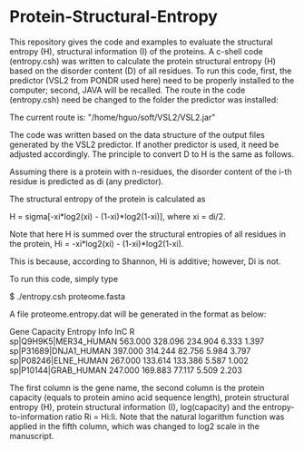 # Protein-Structural-Entropy
This repository gives the code and examples to evaluate the structural entropy (H), structural information (I) of the proteins.
A c-shell code (entropy.csh) was written to calculate the protein structural entropy (H) based on the disorder content (D) of all residues. To run this code, first, the predictor (VSL2 from PONDR used here) need to be properly installed to the computer; second, JAVA will be recalled. The route in the code (entropy.csh) need be changed to the folder the predictor was installed:

The current route is: "/home/hguo/soft/VSL2/VSL2.jar"

The code was written based on the data structure of the output files generated by the VSL2 predictor. If another predictor is used, it need be adjusted accordingly. The principle to convert D to H is the same as follows.

Assuming there is a protein with n-residues, the disorder content of the i-th residue is predicted as di (any predictor).

The structural entropy of the protein is calculated as

H = sigma[-xi*log2(xi) - (1-xi)*log2(1-xi)],
where xi = di/2.

Note that here H is summed over the structural entropies of all residues in the protein,
Hi = -xi*log2(xi) - (1-xi)*log2(1-xi).

This is because, according to Shannon, Hi is additive; however, Di is not.

To run this code, simply type

$ ./entropy.csh proteome.fasta

A file proteome.entropy.dat will be generated in the format as below:

Gene                      Capacity   Entropy    Info       lnC        R         
sp|Q9H9K5|MER34_HUMAN     563.000    328.096    234.904    6.333      1.397     
sp|P31689|DNJA1_HUMAN     397.000    314.244    82.756     5.984      3.797     
sp|P08246|ELNE_HUMAN      267.000    133.614    133.386    5.587      1.002     
sp|P10144|GRAB_HUMAN      247.000    169.883    77.117     5.509      2.203

The first column is the gene name, the second column is the protein capacity (equals to protein amino acid sequence length), protein structural entropy (H), protein structural information (I), log(capacity) and the entropy-to-information ratio Ri = Hi:Ii. Note that the natural logarithm function was applied in the fifth column, which was changed to log2 scale in the manuscript.
